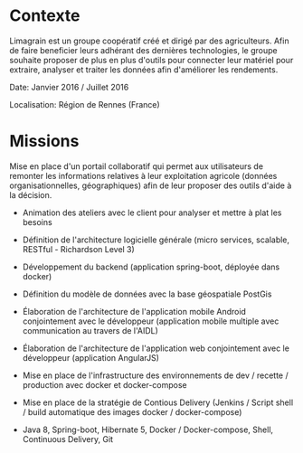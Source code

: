 # Contexte

Limagrain est un groupe coopératif créé et dirigé par des agriculteurs. Afin de faire beneficier leurs adhérant des dernières technologies, le groupe souhaite proposer de plus en plus d'outils pour connecter leur matériel pour extraire, analyser et traiter les données afin d'améliorer les rendements.

Date: Janvier 2016 / Juillet 2016

Localisation: Région de Rennes (France)

# Missions

Mise en place d'un portail collaboratif qui permet aux utilisateurs de remonter les informations relatives à leur exploitation agricole (données organisationnelles, géographiques) afin de leur proposer des outils d'aide à la décision.

- Animation des ateliers avec le client pour analyser et mettre à plat les besoins
- Définition de l'architecture logicielle générale (micro services, scalable, RESTful - Richardson Level 3)
- Développement du backend (application spring-boot, déployée dans docker)
- Définition du modèle de données avec la base géospatiale PostGis
- Élaboration de l'architecture de l'application mobile Android conjointement avec le développeur (application mobile multiple avec communication au travers de l'AIDL)
- Élaboration de l'architecture de l'application web conjointement avec le développeur (application AngularJS)
- Mise en place de l'infrastructure des environnements de dev / recette / production avec docker et docker-compose
- Mise en place de la stratégie de Contious Delivery (Jenkins / Script shell / build automatique des images docker / docker-compose)

- Java 8, Spring-boot, Hibernate 5, Docker / Docker-compose, Shell, Continuous Delivery, Git